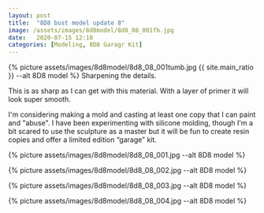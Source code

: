 ```yaml
---
layout: post
title:  "8D8 bust model update 8"
image: /assets/images/8d8model/8d8_08_001fb.jpg
date:   2020-07-15 12:10
categories: [Modeling, 8D8 Garagr Kit]
---
```

{% picture assets/images/8d8model/8d8_08_001tumb.jpg {{ site.main_ratio }} --alt 8D8 model %}
Sharpening the details.

<!--more-->

This is as sharp as I can get with this material. With a layer of primer it will look super smooth.

I'm considering making a mold and casting at least one copy that I can paint and "abuse". I have been experimenting with silicone molding, though I'm a bit scared to use the sculpture as a master but it will be fun to create resin copies and offer a limited edition “garage” kit.

{% picture assets/images/8d8model/8d8_08_001.jpg --alt 8D8 model %}

{% picture assets/images/8d8model/8d8_08_002.jpg --alt 8D8 model %}

{% picture assets/images/8d8model/8d8_08_003.jpg --alt 8D8 model %}

{% picture assets/images/8d8model/8d8_08_004.jpg --alt 8D8 model %}


